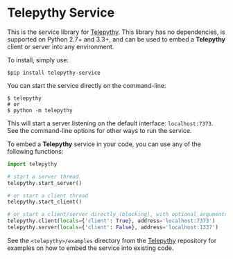 # Telepythy Service

This is the service library for [Telepythy][1]. This library has no dependencies, is supported on Python 2.7+ and 3.3+, and can be used to embed a **Telepythy** client or server into any environment.

To install, simply use:

```shell
$pip install telepythy-service
```

You can start the service directly on the command-line:

```shell
$ telepythy
# or
$ python -m telepythy
```

This will start a server listening on the default interface: `localhost:7373`. See the command-line options for other ways to run the service.

To embed a **Telepythy** service in your code, you can use any of the following functions:

```python
import telepythy

# start a server thread
telepythy.start_server()

# or start a client thread
telepythy.start_client()

# or start a client/server directly (blocking), with optional arguments
telepythy.client(locals={'client': True}, address='localhost:7373')
telepythy.server(locals={'client': False}, address='localhost:1337')
```

See the `<telepythy>/examples` directory from the [Telepythy][1] repository for examples on how to embed the service into existing code.

[1]: https://github.com/dhagrow/telepythy
